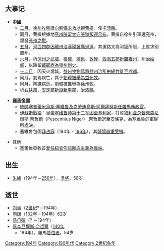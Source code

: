 ## 大事记

  - **[中國](../Page/中國.md "wikilink")**
      - [二月](../Page/二月.md "wikilink")，[徐州](../Page/徐州刺史部.md "wikilink")[牧](../Page/州牧.md "wikilink")[陶謙向](../Page/陶謙.md "wikilink")[劉備求救以拒](../Page/劉備.md "wikilink")[曹操](../Page/曹操.md "wikilink")，使屯[沛縣](../Page/沛县.md "wikilink")。
      - 同月，曹操根據地[兗州](../Page/兖州刺史部.md "wikilink")[陳留](../Page/陳留郡.md "wikilink")[太守](../Page/太守.md "wikilink")[張邈叛迎](../Page/張邈.md "wikilink")[呂布](../Page/呂布.md "wikilink")，曹操自徐州引軍還兗州，爆發[兗州之戰](../Page/兗州之戰.md "wikilink")。
      - [五月](../Page/五月.md "wikilink")，[河西四郡因離](../Page/河西四郡.md "wikilink")[州治](../Page/治所.md "wikilink")[漢陽](../Page/汉阳郡.md "wikilink")[冀縣過遠](../Page/冀县.md "wikilink")，其道路又為河寇所阻，上書求別置州。
      - [六月](../Page/六月.md "wikilink")，析[涼州之](../Page/涼州刺史部.md "wikilink")[武威](../Page/武威郡.md "wikilink")、[張掖](../Page/張掖郡.md "wikilink")、[酒泉](../Page/酒泉郡.md "wikilink")、[敦煌](../Page/敦煌郡.md "wikilink")、[西海五郡新置](../Page/西海郡.md "wikilink")[雍州](../Page/雍州刺史部.md "wikilink")，州治[姑臧](../Page/姑臧.md "wikilink")，以陳留[邯鄲商為雍州](../Page/邯鄲商.md "wikilink")[刺史](../Page/刺史.md "wikilink")。
      - [十二月](../Page/十二月.md "wikilink")，因天火燒城，[益州牧](../Page/益州刺史部.md "wikilink")[劉焉將益州治所由](../Page/劉焉_\(益州牧\).md "wikilink")[綿竹徙至](../Page/綿竹縣.md "wikilink")[成都](../Page/成都市.md "wikilink")。
      - 同月，劉焉病亡，其子[劉璋被舉為益州牧](../Page/劉璋.md "wikilink")。
      - 同月，陶謙病逝，劉備被推舉為徐州牧。
      - 析[右扶風](../Page/右扶風.md "wikilink")、[安定郡新設](../Page/安定郡.md "wikilink")[新平郡](../Page/新平郡.md "wikilink")，治[漆縣](../Page/漆县.md "wikilink")。

<!-- end list -->

  - **[羅馬帝國](../Page/羅馬帝國.md "wikilink")**
      - [統帥](../Page/Imperator.md "wikilink")[塞普蒂米烏斯·塞維魯及](../Page/塞普蒂米烏斯·塞維魯.md "wikilink")[克勞迪烏斯·阿爾拜努斯任](../Page/克勞迪烏斯·阿爾拜努斯.md "wikilink")[羅馬執政官](../Page/羅馬執政官.md "wikilink")。
      - [伊蘇斯戰役](../Page/伊蘇斯戰役.md "wikilink")：[皇帝塞维鲁帅第十二](../Page/羅馬皇帝.md "wikilink")[军团至](../Page/罗马军团.md "wikilink")[基利家](../Page/基利家.md "wikilink")，打败[叙利亚](../Page/叙利亚_\(罗马行省\).md "wikilink")[总督](../Page/羅馬總督.md "wikilink")[佩森尼爾斯·奈哲爾](../Page/佩森尼爾斯·奈哲爾.md "wikilink")（Pescennius
        Niger）,奈哲爾退至[安條克](../Page/安條克.md "wikilink")，為塞維魯的軍隊所處決。
      - 塞維魯包圍[拜占庭](../Page/拜占庭.md "wikilink")（194年 -
        [196年](../Page/196年.md "wikilink")），其[城牆嚴重受損](../Page/君士坦丁堡城牆.md "wikilink")。

<!-- end list -->

  - 其他
      - 塞爾維亞牧首[愛任紐宣佈](../Page/愛任紐.md "wikilink")[諾斯底主義為](../Page/諾斯底主義.md "wikilink")[異端](../Page/異端.md "wikilink")。

## 出生

  - [朱據](../Page/朱據.md "wikilink")（194年－[250年](../Page/250年.md "wikilink")），[吳將](../Page/孫吳_\(三國\).md "wikilink")。56岁

## 逝世

  - [刘焉](../Page/劉焉_\(益州牧\).md "wikilink")（[2世紀](../Page/2世紀.md "wikilink")?－194年）
  - [陶謙](../Page/陶謙.md "wikilink")（[132年](../Page/132年.md "wikilink")－194年）62岁
  - [马日磾](../Page/马日磾.md "wikilink")（? －194年）
  - [佩森尼爾斯·奈哲爾](../Page/佩森尼爾斯·奈哲爾.md "wikilink")（[140年](../Page/140年.md "wikilink")
    - 194年），羅馬[篡位者](../Page/篡位者.md "wikilink")。54岁

[Category:194年](https://zh.wikipedia.org/wiki/Category:194年 "wikilink")
[Category:190年代](https://zh.wikipedia.org/wiki/Category:190年代 "wikilink")
[Category:2世纪各年](https://zh.wikipedia.org/wiki/Category:2世纪各年 "wikilink")